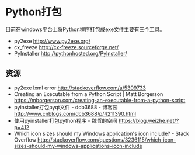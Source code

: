 # Python打包


目前在windows平台上将Python程序打包成exe文件主要有三个工具。

- py2exe http://www.py2exe.org/
- cx_freeze http://cx-freeze.sourceforge.net/
- PyInstaller http://pythonhosted.org/PyInstaller/

## 资源

- py2exe lxml error http://stackoverflow.com/a/5309733
- Creating an Executable from a Python Script | Matt Borgerson https://mborgerson.com/creating-an-executable-from-a-python-script
- pyinstaller打包pyqt文件 - dcb3688 - 博客园 http://www.cnblogs.com/dcb3688/p/4211390.html
- 使用pyinstaller打包python程序 - 魏哲的空间 https://blog.weizhe.net/?p=412
- Which icon sizes should my Windows application's icon include? - Stack Overflow
http://stackoverflow.com/questions/3236115/which-icon-sizes-should-my-windows-applications-icon-include
